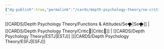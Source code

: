 ```yaml
---
{"dg-publish":true,"permalink":"/cards/depth-psychology-theory/se-critic/","created":"2023-01-05T12:13:14.435+01:00","updated":"2023-04-23T14:13:13.911+02:00"}
---
```



[[CARDS/Depth Psychology Theory/Functions & Attitudes/Se🌪️\|Se🌪️]] | [[CARDS/Depth Psychology Theory/Critic🤔\|Critic🤔]] | [[CARDS/Depth Psychology Theory/ESTJ\|ESTJ]] |[[CARDS/Depth Psychology Theory/ESFJ\|ESFJ]]